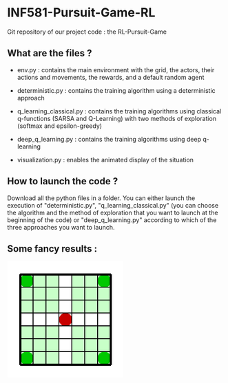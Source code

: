 # INF581-Pursuit-Game-RL

Git repository of our project code : the RL-Pursuit-Game

##  What are the files ?

- env.py : contains the main environment with the grid, the actors, their actions and movements, the rewards, and a default random agent

- deterministic.py : contains the training algorithm using a deterministic approach

- q_learning_classical.py : contains the training algorithms using classical q-functions (SARSA and Q-Learning) with two methods of exploration (softmax and epsilon-greedy)

- deep_q_learning.py : contains the training algorithms using deep q-learning

- visualization.py : enables the animated display of the situation

## How to launch the code ?

Download all the python files in a folder. You can either launch the execution of "deterministic.py", "q_learning_classical.py" (you can choose the algorithm and the method of exploration that you want to launch at the beginning of the code) or "deep_q_learning.py" according to which of the three approaches you want to launch.

## Some fancy results :

![](perfect_one.gif)
